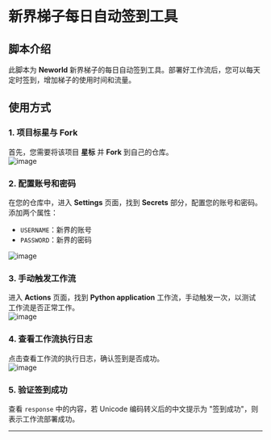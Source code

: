  


  
# 新界梯子每日自动签到工具

## 脚本介绍
此脚本为 **Neworld** 新界梯子的每日自动签到工具。部署好工作流后，您可以每天定时签到，增加梯子的使用时间和流量。

## 使用方式

### 1. 项目标星与 Fork
首先，您需要将该项目 **星标** 并 **Fork** 到自己的仓库。  
![image](https://github.com/user-attachments/assets/5bfeebe4-5e9e-4ca7-b306-b5a8e16f8b7f)

### 2. 配置账号和密码
在您的仓库中，进入 **Settings** 页面，找到 **Secrets** 部分，配置您的账号和密码。  
添加两个属性：
- `USERNAME`：新界的账号
- `PASSWORD`：新界的密码

![image](https://github.com/user-attachments/assets/616a5435-684e-4eba-9b15-a6a4a4300b05)

### 3. 手动触发工作流
进入 **Actions** 页面，找到 **Python application** 工作流，手动触发一次，以测试工作流是否正常工作。  
![image](https://github.com/user-attachments/assets/fa5921ff-f52f-48a8-923c-4a4a61ec12d6)

### 4. 查看工作流执行日志
点击查看工作流的执行日志，确认签到是否成功。  
![image](https://github.com/user-attachments/assets/7835039b-a68b-46ae-95a8-75fb5c367bd6)

### 5. 验证签到成功
查看 `response` 中的内容，若 Unicode 编码转义后的中文提示为 "签到成功"，则表示工作流部署成功。

---

